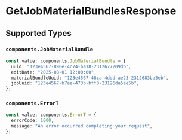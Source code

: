 # GetJobMaterialBundlesResponse


## Supported Types

### `components.JobMaterialBundle`

```typescript
const value: components.JobMaterialBundle = {
  uuid: "123e4567-890e-4c74-ba18-2312677209db",
  editDate: "2025-08-01 12:00:00",
  materialBundleUuid: "123e4567-48ca-4ddd-ae23-2312683ba5eb",
  jobUuid: "123e4567-b7ae-473b-bff3-23126da5ae5b",
};
```

### `components.ErrorT`

```typescript
const value: components.ErrorT = {
  errorCode: 1000,
  message: "An error occurred completing your request",
};
```

